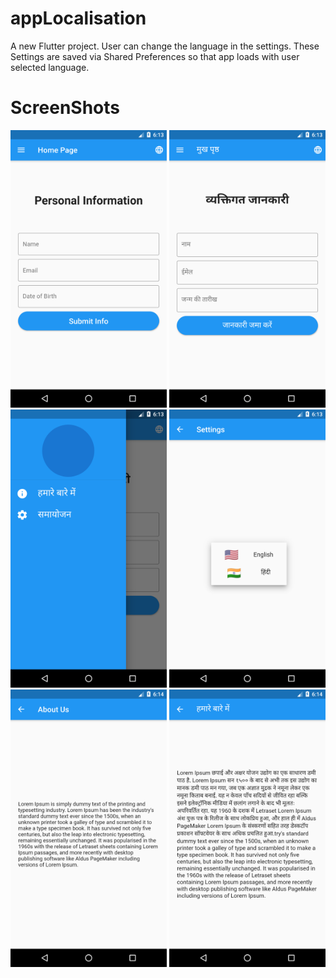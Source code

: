 # appLocalisation

A new Flutter project. User can change the language in the settings. These Settings are saved via Shared Preferences so that app loads with user selected language.

# ScreenShots

<img src="screenshots/screenshot-2020-04-26_23.43.03.995.png" width="250">  <img src="screenshots/screenshot-2020-04-26_23.43.23.388.png" width="250">  <img src="screenshots/screenshot-2020-04-26_23.43.31.774.png" width="250">
<img src="screenshots/screenshot-2020-04-26_23.43.54.881.png" width="250">  <img src="screenshots/screenshot-2020-04-26_23.44.20.026.png" width="250">  <img src="screenshots/screenshot-2020-04-26_23.44.12.639.png" width="250">
